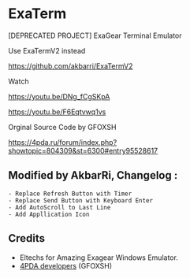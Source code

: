 # ExaTerm
[DEPRECATED PROJECT]
ExaGear Terminal Emulator

Use ExaTermV2 instead

https://github.com/akbarri/ExaTermV2

Watch

https://youtu.be/DNg_fCgSKpA

https://youtu.be/F6Eqtvwq1vs

Orginal Source Code by GFOXSH

https://4pda.ru/forum/index.php?showtopic=804309&st=6300#entry95528617

## Modified by AkbarRi, Changelog :
    - Replace Refresh Button with Timer
    - Replace Send Button with Keyboard Enter
    - Add AutoScroll to Last Line
    - Add Appllication Icon
    
## Credits
- Eltechs for Amazing Exagear Windows Emulator.
- [4PDA developers](https://4pda.ru/forum/index.php?showtopic=992239) (GFOXSH)
